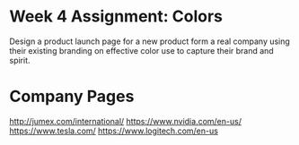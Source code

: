 # Week 4 Assignment: Colors 
Design a product launch page for a new product form a real company using their existing branding on effective color use to capture their brand and spirit.
# Company Pages 
http://jumex.com/international/
https://www.nvidia.com/en-us/
https://www.tesla.com/
https://www.logitech.com/en-us
